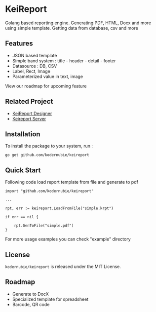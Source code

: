 # KeiReport
Golang based reporting engine. Generating PDF, HTML, Docx and more using simple template. Getting data from database, csv and more

## Features
  
  - JSON based template
  - Simple band system : title - header - detail - footer
  - Datasource : DB, CSV
  - Label, Rect, Image
  - Parameterized value in text, image

View our roadmap for upcoming feature

## Related Project

  - [KeiReport Designer](https://github.com/kodernubie/keireport-designer)
  - [Keireport Server](https://github.com/kodernubie/keireport-server)

## Installation

To install the package to your system, run :

```
go get github.com/kodernubie/keireport
```

## Quick Start

Following code load report template from file and generate to pdf

```
import "github.com/kodernubie/keireport"

...

rpt, err := keireport.LoadFromFile("simple.krpt")

if err == nil {

    rpt.GenToFile("simple.pdf")
}

```

For more usage examples you can check "example" directory  

## License

`kodernubie/keireport` is released under the MIT License.

## Roadmap

- Generate to DocX
- Specialized template for spreadsheet
- Barcode, QR code
